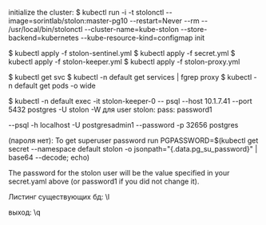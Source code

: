 initialize the cluster:
$ kubectl run -i -t stolonctl --image=sorintlab/stolon:master-pg10  --restart=Never --rm -- /usr/local/bin/stolonctl --cluster-name=kube-stolon --store-backend=kubernetes --kube-resource-kind=configmap init 

$ kubectl apply -f stolon-sentinel.yml
$ kubectl apply -f secret.yml
$ kubectl apply -f stolon-keeper.yml
$ kubectl apply -f stolon-proxy.yml

$ kubectl get svc
$ kubectl -n default get services | fgrep proxy
$ kubectl -n default get pods -o wide

$ kubectl -n default exec -it stolon-keeper-0 -- psql --host 10.1.7.41 --port 5432 postgres -U stolon -W
для user stolon:
pass: password1

--psql -h localhost -U postgresadmin1 --password -p 32656 postgres

(пароля нет):
To get superuser password run
    PGPASSWORD=$(kubectl get secret --namespace default stolon -o jsonpath="{.data.pg_su_password}" | base64 --decode; echo)

The password for the stolon user will be the value specified in your secret.yaml above (or password1 if you did not change it).

Листинг существующих бд:
\l

выход:
\q
